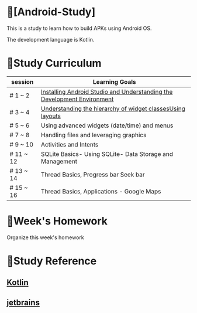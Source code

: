 # 📕[Android-Study]

This is a study to learn how to build APKs using Android OS.

The development language is Kotlin.

# 📝Study Curriculum

|session|Learning Goals|
|----|----|
|# 1 ~ 2|[Installing Android Studio and Understanding the Development Environment](/PDF/1%20week)
|# 3 ~ 4|[Understanding the hierarchy of widget classesUsing layouts](/PDF/2%20week)
|# 5 ~ 6|Using advanced widgets (date/time) and menus
|# 7 ~ 8|Handling files and leveraging graphics
|# 9 ~ 10|Activities and Intents
|# 11 ~ 12|SQLite Basics- Using SQLite- Data Storage and Management
|# 13 ~ 14|Thread Basics, Progress bar Seek bar
|# 15 ~ 16|Thread Basics, Applications - Google Maps

# 📅Week's Homework
Organize this week's homework

# 📑Study Reference
[Kotlin](https://kotlinlang.org/)  
----
[jetbrains](https://www.jetbrains.com/)
----

